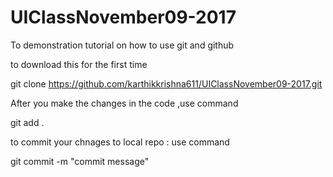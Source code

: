 # UIClassNovember09-2017
To demonstration tutorial on how to use git and github

to download this for the first time

git clone https://github.com/karthikkrishna611/UIClassNovember09-2017.git
 

After you make the changes in the code ,use command 
 
git add .
 
to commit your chnages to local repo : use command

git commit -m "commit message"